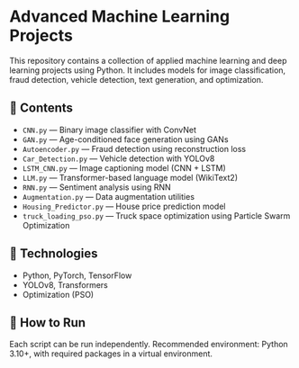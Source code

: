 # Advanced Machine Learning Projects

This repository contains a collection of applied machine learning and deep learning projects using Python. It includes models for image classification, fraud detection, vehicle detection, text generation, and optimization.

## 📂 Contents

- `CNN.py` — Binary image classifier with ConvNet
- `GAN.py` — Age-conditioned face generation using GANs
- `Autoencoder.py` — Fraud detection using reconstruction loss
- `Car_Detection.py` — Vehicle detection with YOLOv8
- `LSTM_CNN.py` — Image captioning model (CNN + LSTM)
- `LLM.py` — Transformer-based language model (WikiText2)
- `RNN.py` — Sentiment analysis using RNN
- `Augmentation.py` — Data augmentation utilities
- `Housing_Predictor.py` — House price prediction model
- `truck_loading_pso.py` — Truck space optimization using Particle Swarm Optimization

## 🧠 Technologies

- Python, PyTorch, TensorFlow
- YOLOv8, Transformers
- Optimization (PSO)

## 🚀 How to Run

Each script can be run independently. Recommended environment: Python 3.10+, with required packages in a virtual environment.
